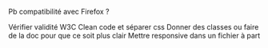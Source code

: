 Pb compatibilité avec Firefox ?

Vérifier validité W3C
Clean code et séparer css
Donner des classes ou faire de la doc pour que ce soit plus clair
Mettre responsive dans un fichier à part
